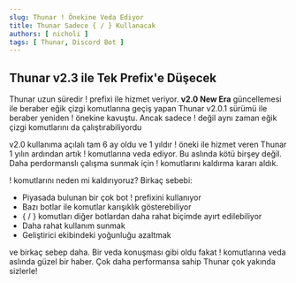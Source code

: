 ```yaml
---
slug: Thunar ! Önekine Veda Ediyor
title: Thunar Sadece { / } Kullanacak
authors: [ nicholi ]
tags: [ Thunar, Discord Bot ]
---
```


## Thunar v2.3 ile Tek Prefix'e Düşecek

Thunar uzun süredir ! prefixi ile hizmet veriyor. **v2.0 New Era** güncellemesi ile beraber eğik çizgi komutlarına geçiş
yapan Thunar v2.0.1 sürümü ile beraber yeniden ! önekine kavuştu. Ancak sadece ! değil aynı zaman eğik çizgi komutlarını
da çalıştırabiliyordu

v2.0 kullanıma açılalı tam 6 ay oldu ve 1 yıldır ! öneki ile hizmet veren Thunar 1 yılın ardından artık ! komutlarına
veda ediyor. Bu aslında kötü birşey değil. Daha perdormanslı çalışma sunmak için ! komutlarını kaldırma kararı aldık.

! komutlarını neden mi kaldırıyoruz? Birkaç sebebi:
 * Piyasada bulunan bir çok bot ! prefixini kullanıyor
 * Bazı botlar ile komutlar karışıklık gösterebiliyor
 * { / } komutları diğer botlardan daha rahat biçimde ayırt edilebiliyor
 * Daha rahat kullanım sunmak
 * Geliştirici ekibindeki yoğunluğu azaltmak

ve birkaç sebep daha. Bir veda konuşması gibi oldu fakat ! komutlarına veda aslında güzel bir haber. Çok daha performansa
sahip Thunar çok yakında sizlerle!